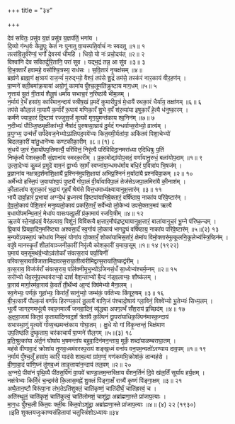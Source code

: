 +++
title = "३४"

+++


देव॑ सवितः॒ प्रसु॑व य॒ज्ञं प्रसु॑व य॒ज्ञप॑तिं॒ भगा॑य ।  
दि॒व्यो ग॑न्ध॒र्वः के॑तु॒पूः केतं॑ नः पुनातु वा॒चस्पति॒र्वाचं॑ नः स्वदतु ॥१॥ १  
तत्स॑वि॒तुर्वरे॑ण्यं॒ भर्गो॑ दे॒वस्य॑ धीमहि । धियो॒ यो नः॑ प्रचो॒दय॑त् ॥२॥ २  
विश्वा॑नि देव सवितर्दुरि॒तानि॒ परा॑ सुव । यद्भ॒द्रं तन्न॒ आ सु॑व ॥३॥ ३  
वि॒भ॒क्तारँ॑ हवामहे॒ वसो॑श्चि॒त्रस्य॒ राध॑सः । स॒वि॒तारं॑ नृ॒चक्ष॑सम् ॥४॥  
ब्रह्म॑णे ब्राह्म॒णं क्ष॒त्राय॑ राज॒न्यं॑ म॒रुद्भ्यो॒ वैश्यं॒ तप॑से शू॒द्रं तम॑से॒ तस्क॑रं नार॒काय॑ वीर॒हण॑म् ।  
पा॒प्मने॑ क्ली॒बमा॑क्र॒याया॑ अयो॒गूं कामा॑य पुँश्च॒लूमति॑क्रुष्टाय माग॒धम् ॥५॥ ५  
नृ॒त्ताय॑ सू॒तं गी॒ताय॑ शैलू॒षं धर्मा॑य सभाच॒रं न॒रिष्ठा॑यै भीम॒लम् ।  
न॒र्माय॑ रे॒भँ हसा॑य॒ कारि॑मान॒न्दाय॑ स्त्रीष॒खं प्र॒मदे॑ कुमारीपु॒त्रं मे॒धायै॑ रथका॒रं धैर्या॑य॒ तक्षा॑णम् ॥६॥ ६  
तप॑से कौला॒लं मा॒यायै॑ क॒र्मारँ॑ रू॒पाय॑ मणिका॒रँ शु॒भे व॒पँ श॑र॒व्या॑या इषुका॒रँ हे॒त्यै ध॑नुष्का॒रम् ।  
कर्म॑णे ज्याका॒रं दि॒ष्टाय॑ रज्जुस॒र्जं मृ॒त्यवे॑ मृग॒युमन्त॑काय श्व॒निन॑म् ॥७॥ ७  
न॒दीभ्यः॑ पौञ्जि॒ष्ठमृ॒क्षीका॑भ्यो॒ नैषा॑दं पुरुषव्या॒घ्राय॑ दु॒र्मदं॑ गन्धर्वाप्स॒रोभ्यो॒ व्रात्य॑म् ।  
प्र॒युग्भ्य॒ उन्म॑त्तँ सर्पदेवज॒नेभ्योऽप्र॑तिपद॒मये॑भ्यः कित॒वमी॒र्यता॑या॒ अकि॑तवं पिशा॒चेभ्यो॑  
बिदलका॒रीं या॑तु॒धाने॑भ्यः कण्टकीका॒रीम् ॥८॥ (१) ८  
सं॒धये॑ जा॒रं गे॒हायो॑पप॒तिमार्त्यै॒ परि॑वित्तं॒ निरृ॑त्यै परिविविदा॒नमरा॑ध्या एदिधिषुः प॒तिं  
निष्कृ॑त्यै पेशस्का॒रीँ सं॒ज्ञाना॑य स्मरका॒रीम् । प्र॒का॒मोद्या॑योप॒सदं॒ वर्णा॑यानु॒रुधं॒ बला॑योप॒दाम् ॥१॥ ९  
उ॒त्सा॒देभ्यः॑ कु॒ब्जं प्र॒मुदे॑ वाम॒नं द्वा॒र्भ्यः स्रा॒मँ स्वप्ना॑या॒न्धमध॑र्माय बधि॒रं प॒वित्रा॑य भि॒षज॑म् ।  
प्र॒ज्ञाना॑य नक्षत्रद॒र्शमा॑शि॒क्षायै॑ प्र॒श्निन॑मुपशि॒क्षाया॑ अभिप्र॒श्निनं॑ म॒र्यादा॑यै प्रश्नविवा॒कम् ॥२॥ १०  
अर्मे॑भ्यो हस्ति॒पं ज॒वाया॑श्व॒पं पुष्ट्यै॑ गोपा॒लं वी॒र्या॑याविपा॒लं तेज॑सेऽजपा॒लमिरा॑यै की॒नाश॑म् ।  
की॒लाला॑य सुराका॒रं भ॒द्राय॑ गृह॒पँ श्रेय॑से वित्त॒धमाध्य॑क्ष्यायानुक्ष॒त्तार॑म् ॥३॥ ११  
भायै॑ दार्वा॒हारं॑ प्र॒भाया॑ अग्न्ये॒धं ब्र॒ध्नस्य॑ वि॒ष्टपा॑याभिषे॒क्तारं॒ वर्षि॑ष्ठाय॒ नाका॑य परिवे॒ष्टार॑म् ।  
दे॒व॒लो॒काय॑ पेशि॒तारं॑ मनुष्यलो॒काय॑ प्रकरि॒तारँ॒ सर्वे॑भ्यो लो॒केभ्य॑ उपसे॒क्तार॒मव॑ ऋत्यै  
ब॒धायो॑पमन्थि॒तारं॒ मेधा॑य वासःपल्पू॒लीं प्र॑का॒माय॑ रजयि॒त्रीम् ॥४॥ १२  
ऋ॒तये॑ स्ते॒नहृ॑दयं॒ वैर॑हत्याय॒ पिशु॑नं॒ विवि॑क्त्यै क्ष॒त्तार॒मौप॑द्रष्ट्र्यायानुक्ष॒त्तारं॒ बाला॑यानुच॒रं भू॒म्ने प॑रिष्क॒न्दम् ।  
प्रि॒याय॑ प्रियवा॒दिन॒मरि॑ष्ट्या अश्वसा॒दँ स्व॒र्गाय॑ लो॒काय॑ भागदु॒घं वर्षि॑ष्ठाय॒ नाका॑य परिवे॒ष्टार॑म् ॥५॥(२) १३  
म॒न्यवे॑ऽयस्ता॒पं क्रोधा॑य निस॒रं योगा॑य यो॒क्तारँ॒ शोका॑याभिस॒र्तारं॒ क्षेमा॑य विमो॒क्तार॑मुत्कूलनि॒कूलेभ्य॑स्त्रि॒ष्ठिन॑म् ।  
वपु॑षे मानस्कृ॒तँ शीला॑याञ्जनीका॒रीं निरृ॑त्यै कोशका॒रीं य॒माया॒सूम् ॥१॥ १४ (१९२२)  
य॒माय॑ यम॒सूमथ॑र्व॒भ्योऽव॑तोकाँ संवत्स॒राय॑ पर्या॒यिणीं॑ परिवत्स॒रायावि॑जातामिदावत्स॒राया॒तीत्व॑रीमिद्वत्स॒राया॑ति॒ष्कद्व॑रीम् ।  
व॒त्स॒राय॒ विज॑र्जराँ संवत्स॒राय॒ पलि॑क्नीमृ॒भुभ्यो॑ऽजिनसं॒धँ सा॒ध्येभ्य॑श्चर्म॒म्नम् ॥२॥ १५  
सरो॑भ्यो धैव॒रमु॑प॒स्थाव॑राभ्यो॒ दाशं॑ वैश॒न्ताभ्यो॑ बै॒न्दं न॑ड्व॒लाभ्यः॒ शौष्क॑लम् ।  
पा॒राय॑ मार्गा॒रम॑वा॒राय॑ के॒वर्तं॑ ती॒र्थेभ्य॑ आ॒न्दं विष॑मेभ्यो मैना॒लम् ।  
स्व॒नेभ्यः॒ पर्ण॑कं॒ गुहा॑भ्यः॒ किरा॑तँ॒ सानु॑भ्यो॒ जम्भ॑कं॒ पर्व॑तेभ्यः किंपूरु॒षम् ॥३॥ १६  
बी॒भ॒त्सायै॑ पौल्क॒सं वर्णा॑य हिरण्यका॒रं तु॒लायै॑ वाणि॒जं प॑श्चादो॒षाय॑ ग्ला॒विनं॒ विश्वे॑भ्यो भू॒तेभ्यः॑ सिध्म॒लम् ।  
भूत्यै॑ जागर॒णमभू॑त्यै स्वप॒नमार्त्यै॑ जनवा॒दिनं॒ व्यृ॑द्ध्या अपग॒ल्भँ सँ॑श॒राय॑ प्र॒च्छिद॑म् ॥४॥ १७  
अ॒क्ष॒रा॒जाय॑ कित॒वं कृ॒ताया॑दिनवद॒र्शं त्रेता॑यै क॒ल्पिनं॑ द्वा॒परा॑याधिक॒ल्पिन॑मास्क॒न्दाय॑  
सभास्था॒णुं मृ॒त्यवे॑ गोव्य॒च्छमन्त॑काय गोघा॒तम् । क्षु॒धे यो गां वि॑कृ॒न्तन्तं॒ भिक्ष॑माण  
उप॒तिष्ठ॑ति दुष्कृ॒ताय॒ चर॑काचार्यं पा॒प्मने॑ सैल॒गम् ॥५॥(३) १८  
प्र॒ति॒श्रुत्का॑या अर्त॒नं घोषा॑य भ॒षमन्ता॑य बहुवा॒दिन॑मन॒न्ताय॒ मूकँ॒ शब्दा॑याळम्बराघा॒तम् ।  
मह॑से वीणावा॒दं क्रोशा॑य तूणव॒ध्मम॑वरस्प॒राय॑ शङ्ख॒ध्मं वना॑य वन॒पम॒न्यतो॑ऽरण्याय दाव॒पम् ॥१॥ १९  
न॒र्माय॑ पुँश्च॒लूँ हसा॑य॒ कारिं॒ याद॑से शाब॒ल्यां ग्रा॑म॒ण्यं॒ गण॑कमभि॒क्रोश॑कं॒ तान्मह॑से ।  
वी॒णा॒वा॒दं पा॑णि॒घ्नं तू॑णव॒ध्मं तान्नृ॒त्ताया॑न॒न्दाय॑ तल॒वम् ॥२॥ २०  
अ॒ग्नये॒ पीवा॑नं पृथि॒व्यै पी॑ठस॒र्पिणं॑ वा॒यवे॑ चाण्डा॒लम॒न्तरि॑क्षाय वँशन॒र्तिनं॑ दि॒वे ख॑ल॒तिँ सूर्या॑य हर्य॒क्षम् ।  
नक्ष॑त्रेभ्यः किर्मि॒रं च॒न्द्रम॑से कि॒लास॒मह्ने॑ शु॒क्लं पि॑ङ्गा॒क्षँ रात्र्यै॑ कृ॒ष्णं पि॑ङ्गा॒क्षम् ॥३॥ २१  
अथै॒तान॒ष्टौ विरू॑पा॒ना ल॑भ॒तेऽति॑शुक्लं॒ चाति॑कृष्णं॒ चाति॑दीर्घं॒ चाति॑ह्रस्वं॒ च ।  
अति॑स्थूलं॒ चाति॑कृशं॒ चाति॑कुल्वं॒ चाति॑लोमशं॒ चाशू॑द्रा॒ अब्रा॑ह्मणा॒स्ते प्रा॑जाप॒त्याः ।  
मा॒ग॒धः पुँ॑श्च॒ली कि॑त॒वः क्ली॒बः कि॑त॒वोऽशू॑द्रा॒ अब्रा॑ह्मणा॒स्ते प्रा॑जाप॒त्याः ॥४॥ (४) २२ (१९३०)  
॥इति शुक्लयजुःकाण्वसंहितायां चतुस्त्रिंशोऽध्यायः॥३४